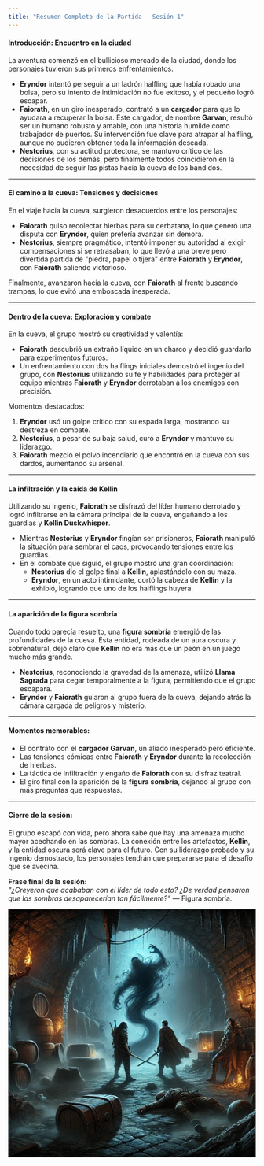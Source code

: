 ```yaml
---
title: "Resumen Completo de la Partida - Sesión 1"
---
```


#### **Introducción: Encuentro en la ciudad**

La aventura comenzó en el bullicioso mercado de la ciudad, donde los personajes tuvieron sus primeros enfrentamientos.

- **Eryndor** intentó perseguir a un ladrón halfling que había robado una bolsa, pero su intento de intimidación no fue exitoso, y el pequeño logró escapar.
- **Faiorath**, en un giro inesperado, contrató a un **cargador** para que lo ayudara a recuperar la bolsa. Este cargador, de nombre **Garvan**, resultó ser un humano robusto y amable, con una historia humilde como trabajador de puertos. Su intervención fue clave para atrapar al halfling, aunque no pudieron obtener toda la información deseada.
- **Nestorius**, con su actitud protectora, se mantuvo crítico de las decisiones de los demás, pero finalmente todos coincidieron en la necesidad de seguir las pistas hacia la cueva de los bandidos.

---

#### **El camino a la cueva: Tensiones y decisiones**

En el viaje hacia la cueva, surgieron desacuerdos entre los personajes:

- **Faiorath** quiso recolectar hierbas para su cerbatana, lo que generó una disputa con **Eryndor**, quien prefería avanzar sin demora.
- **Nestorius**, siempre pragmático, intentó imponer su autoridad al exigir compensaciones si se retrasaban, lo que llevó a una breve pero divertida partida de "piedra, papel o tijera" entre **Faiorath** y **Eryndor**, con **Faiorath** saliendo victorioso.

Finalmente, avanzaron hacia la cueva, con **Faiorath** al frente buscando trampas, lo que evitó una emboscada inesperada.

---

#### **Dentro de la cueva: Exploración y combate**

En la cueva, el grupo mostró su creatividad y valentía:

- **Faiorath** descubrió un extraño líquido en un charco y decidió guardarlo para experimentos futuros.
- Un enfrentamiento con dos halflings iniciales demostró el ingenio del grupo, con **Nestorius** utilizando su fe y habilidades para proteger al equipo mientras **Faiorath** y **Eryndor** derrotaban a los enemigos con precisión.

Momentos destacados:

1. **Eryndor** usó un golpe crítico con su espada larga, mostrando su destreza en combate.
2. **Nestorius**, a pesar de su baja salud, curó a **Eryndor** y mantuvo su liderazgo.
3. **Faiorath** mezcló el polvo incendiario que encontró en la cueva con sus dardos, aumentando su arsenal.

---

#### **La infiltración y la caída de Kellin**

Utilizando su ingenio, **Faiorath** se disfrazó del líder humano derrotado y logró infiltrarse en la cámara principal de la cueva, engañando a los guardias y **Kellin Duskwhisper**.

- Mientras **Nestorius** y **Eryndor** fingían ser prisioneros, **Faiorath** manipuló la situación para sembrar el caos, provocando tensiones entre los guardias.
- En el combate que siguió, el grupo mostró una gran coordinación:
    - **Nestorius** dio el golpe final a **Kellin**, aplastándolo con su maza.
    - **Eryndor**, en un acto intimidante, cortó la cabeza de **Kellin** y la exhibió, logrando que uno de los halflings huyera.

---

#### **La aparición de la figura sombría**

Cuando todo parecía resuelto, una **figura sombría** emergió de las profundidades de la cueva. Esta entidad, rodeada de un aura oscura y sobrenatural, dejó claro que **Kellin** no era más que un peón en un juego mucho más grande.

- **Nestorius**, reconociendo la gravedad de la amenaza, utilizó **Llama Sagrada** para cegar temporalmente a la figura, permitiendo que el grupo escapara.
- **Eryndor** y **Faiorath** guiaron al grupo fuera de la cueva, dejando atrás la cámara cargada de peligros y misterio.

---

#### **Momentos memorables:**

- El contrato con el **cargador Garvan**, un aliado inesperado pero eficiente.
- Las tensiones cómicas entre **Faiorath** y **Eryndor** durante la recolección de hierbas.
- La táctica de infiltración y engaño de **Faiorath** con su disfraz teatral.
- El giro final con la aparición de la **figura sombría**, dejando al grupo con más preguntas que respuestas.

---

#### **Cierre de la sesión:**

El grupo escapó con vida, pero ahora sabe que hay una amenaza mucho mayor acechando en las sombras. La conexión entre los artefactos, **Kellin**, y la entidad oscura será clave para el futuro. Con su liderazgo probado y su ingenio demostrado, los personajes tendrán que prepararse para el desafío que se avecina.

**Frase final de la sesión:**  
_"¿Creyeron que acababan con el líder de todo esto? ¿De verdad pensaron que las sombras desaparecerían tan fácilmente?"_ — Figura sombría.

![El grupo enfrentando a la sombra luego de la caída del líder](./../attachments/sesion1.png)
